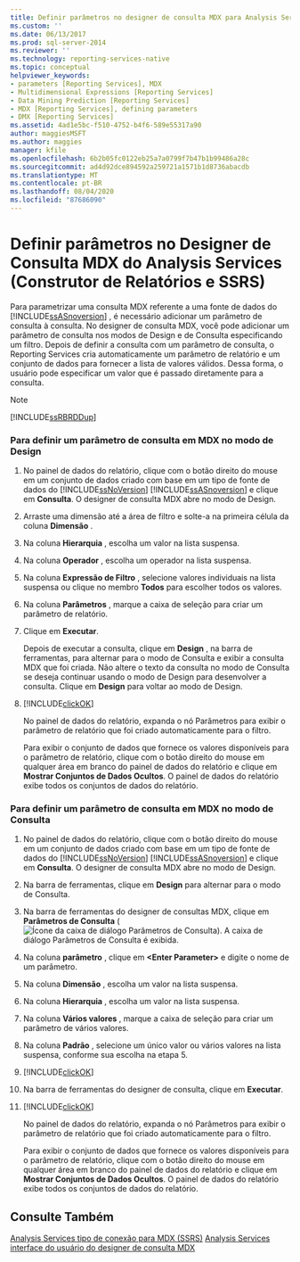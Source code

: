 ```yaml
---
title: Definir parâmetros no designer de consulta MDX para Analysis Services (Construtor de Relatórios e SSRS) | Microsoft Docs
ms.custom: ''
ms.date: 06/13/2017
ms.prod: sql-server-2014
ms.reviewer: ''
ms.technology: reporting-services-native
ms.topic: conceptual
helpviewer_keywords:
- parameters [Reporting Services], MDX
- Multidimensional Expressions [Reporting Services]
- Data Mining Prediction [Reporting Services]
- MDX [Reporting Services], defining parameters
- DMX [Reporting Services]
ms.assetid: 4ad1e5bc-f510-4752-b4f6-589e55317a90
author: maggiesMSFT
ms.author: maggies
manager: kfile
ms.openlocfilehash: 6b2b05fc0122eb25a7a0799f7b47b1b99486a28c
ms.sourcegitcommit: ad4d92dce894592a259721a1571b1d8736abacdb
ms.translationtype: MT
ms.contentlocale: pt-BR
ms.lasthandoff: 08/04/2020
ms.locfileid: "87686090"
---
```

# <a name="define-parameters-in-the-mdx-query-designer-for-analysis-services-report-builder-and-ssrs"></a>Definir parâmetros no Designer de Consulta MDX do Analysis Services (Construtor de Relatórios e SSRS)
  Para parametrizar uma consulta MDX referente a uma fonte de dados do [!INCLUDE[ssASnoversion](../../../includes/ssasnoversion-md.md)] , é necessário adicionar um parâmetro de consulta à consulta. No designer de consulta MDX, você pode adicionar um parâmetro de consulta nos modos de Design e de Consulta especificando um filtro. Depois de definir a consulta com um parâmetro de consulta, o Reporting Services cria automaticamente um parâmetro de relatório e um conjunto de dados para fornecer a lista de valores válidos. Dessa forma, o usuário pode especificar um valor que é passado diretamente para a consulta.

> [!NOTE]
>  [!INCLUDE[ssRBRDDup](../../includes/ssrbrddup-md.md)]

### <a name="to-define-a-query-parameter-in-mdx-in-design-mode"></a>Para definir um parâmetro de consulta em MDX no modo de Design

1.  No painel de dados do relatório, clique com o botão direito do mouse em um conjunto de dados criado com base em um tipo de fonte de dados do [!INCLUDE[ssNoVersion](../../../includes/ssnoversion-md.md)] [!INCLUDE[ssASnoversion](../../../includes/ssasnoversion-md.md)] e clique em **Consulta**. O designer de consulta MDX abre no modo de Design.

2.  Arraste uma dimensão até a área de filtro e solte-a na primeira célula da coluna **Dimensão** .

3.  Na coluna **Hierarquia** , escolha um valor na lista suspensa.

4.  Na coluna **Operador** , escolha um operador na lista suspensa.

5.  Na coluna **Expressão de Filtro** , selecione valores individuais na lista suspensa ou clique no membro **Todos** para escolher todos os valores.

6.  Na coluna **Parâmetros** , marque a caixa de seleção para criar um parâmetro de relatório.

7.  Clique em **Executar**.

     Depois de executar a consulta, clique em **Design** , na barra de ferramentas, para alternar para o modo de Consulta e exibir a consulta MDX que foi criada. Não altere o texto da consulta no modo de Consulta se deseja continuar usando o modo de Design para desenvolver a consulta. Clique em **Design** para voltar ao modo de Design.

8.  [!INCLUDE[clickOK](../../../includes/clickok-md.md)]

     No painel de dados do relatório, expanda o nó Parâmetros para exibir o parâmetro de relatório que foi criado automaticamente para o filtro.

     Para exibir o conjunto de dados que fornece os valores disponíveis para o parâmetro de relatório, clique com o botão direito do mouse em qualquer área em branco do painel de dados do relatório e clique em **Mostrar Conjuntos de Dados Ocultos**. O painel de dados do relatório exibe todos os conjuntos de dados do relatório.

### <a name="to-define-a-query-parameter-in-mdx-in-query-mode"></a>Para definir um parâmetro de consulta em MDX no modo de Consulta

1.  No painel de dados do relatório, clique com o botão direito do mouse em um conjunto de dados criado com base em um tipo de fonte de dados do [!INCLUDE[ssNoVersion](../../../includes/ssnoversion-md.md)] [!INCLUDE[ssASnoversion](../../../includes/ssasnoversion-md.md)] e clique em **Consulta**. O designer de consulta MDX abre no modo de Design.

2.  Na barra de ferramentas, clique em **Design** para alternar para o modo de Consulta.

3.  Na barra de ferramentas do designer de consultas MDX, clique em **Parâmetros de Consulta** (![Ícone da caixa de diálogo Parâmetros de Consulta](../../analysis-services/media/iconqueryparameter.gif "Ícone da caixa de diálogo Parâmetros de Consulta")). A caixa de diálogo Parâmetros de Consulta é exibida.

4.  Na coluna **parâmetro** , clique em **\<Enter Parameter>** e digite o nome de um parâmetro.

5.  Na coluna **Dimensão** , escolha um valor na lista suspensa.

6.  Na coluna **Hierarquia** , escolha um valor na lista suspensa.

7.  Na coluna **Vários valores** , marque a caixa de seleção para criar um parâmetro de vários valores.

8.  Na coluna **Padrão** , selecione um único valor ou vários valores na lista suspensa, conforme sua escolha na etapa 5.

9. [!INCLUDE[clickOK](../../../includes/clickok-md.md)]

10. Na barra de ferramentas do designer de consulta, clique em **Executar**.

11. [!INCLUDE[clickOK](../../../includes/clickok-md.md)]

     No painel de dados do relatório, expanda o nó Parâmetros para exibir o parâmetro de relatório que foi criado automaticamente para o filtro.

     Para exibir o conjunto de dados que fornece os valores disponíveis para o parâmetro de relatório, clique com o botão direito do mouse em qualquer área em branco do painel de dados do relatório e clique em **Mostrar Conjuntos de Dados Ocultos**. O painel de dados do relatório exibe todos os conjuntos de dados do relatório.

## <a name="see-also"></a>Consulte Também
 [Analysis Services tipo de conexão para MDX &#40;SSRS&#41;](analysis-services-connection-type-for-mdx-ssrs.md) [Analysis Services interface do usuário do designer de consulta MDX](analysis-services-mdx-query-designer-user-interface.md)



